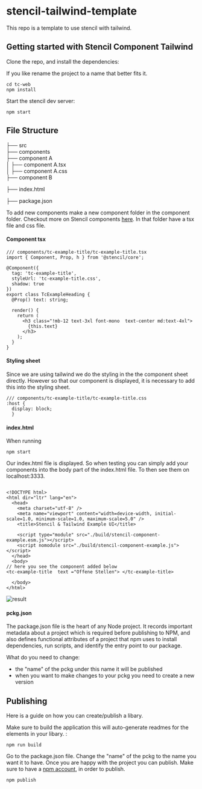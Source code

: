 # stencil-tailwind-template

This repo is a template to use stencil with tailwind.

## Getting started with Stencil Component Tailwind

Clone the repo, and install the dependencies:

If you like rename the project to a name that better fits it.


```shell
cd tc-web
npm install
```

Start the stencil dev server:

```shell
npm start
```


## File Structure

├── src   
├── components   
├── component A                
│   ├── component A.tsx        
│   ├── component A.css                         
├── component B
   
├── index.html

├── package.json


To add new components make a new component folder in the component folder.
Checkout more on Stencil components [here](https://stenciljs.com/docs/component).
In that folder have a tsx file and css file.


#### Component tsx
```
/// components/tc-example-title/tc-example-title.tsx
import { Component, Prop, h } from '@stencil/core';

@Component({
  tag: 'tc-example-title',
  styleUrl: 'tc-example-title.css',
  shadow: true
})
export class TcExampleHeading {
  @Prop() text: string; 

  render() {
    return (
      <h3 class="!mb-12 text-3xl font-mono  text-center md:text-4xl">
        {this.text}
      </h3>
    );
  }
}

```


#### Styling sheet
Since we are using tailwind we do the styling in the the component sheet directly. 
However so that our component is displayed, it is necessary to add this into the styling sheet.

```
/// components/tc-example-title/tc-example-title.css
:host {
  display: block;
  }
```

#### index.html

When running

```shell
npm start
```
Our index.html file is displayed.
So when testing you can simply add your components into the body part of the index.html file. To then see them on localhost:3333.

```

<!DOCTYPE html>
<html dir="ltr" lang="en">
  <head>
    <meta charset="utf-8" />
    <meta name="viewport" content="width=device-width, initial-scale=1.0, minimum-scale=1.0, maximum-scale=5.0" />
    <title>Stencil & Tailwind Example UI</title>

    <script type="module" src="./build/stencil-component-example.esm.js"></script>
    <script nomodule src="./build/stencil-component-example.js"></script>
  </head>
  <body>
// here you see the component added below
<tc-example-title  text ="Offene Stellen"> </tc-example-title>

  </body>
</html>

```

![result](https://github.com/Queentaker/tc_web/assets/93202854/fd07a9cf-e9df-471a-838a-ff7d08fd8d1b)


#### pckg.json

The package.json file is the heart of any Node project. It records important metadata about a project which is required before publishing to NPM, and also defines functional attributes of a project that npm uses to install dependencies, run scripts, and identify the entry point to our package.

What do you need to change:
- the "name" of the pckg under this name it will be published
- when you want to make changes to your pckg you need to create a new version


## Publishing

Here is a guide on how you can create/publish a libary.

Make sure to build the application this will auto-generate readmes for the elements in your libary. :

```shell
npm run build
```

Go to the package.json file.
Change the "name" of the pckg to the name you want it to have.
Once you are happy with the project you can publish. Make sure to have a [npm account](https://www.npmjs.com/), in order to publish. 

``` shell
npm publish
```
